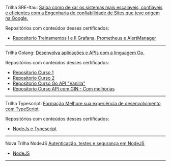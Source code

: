 Trilha SRE-Itau: [Saiba como deixar os sistemas mais escaláveis, confiáveis e eficientes com a Engenharia de confiabilidade de Sites que teve origem na Google.](https://cursos.alura.com.br/formacao-sre)

Repositórios com conteúdos desses certificados:
- [Repositorio Treinamentos I e II Grafana, Prometheus e AlertManager](https://github.com/jtonynet/prometheus-grafana)


---

Trilha Golang: [Desenvolva aplicações e APIs com a linguagem Go.](https://cursos.alura.com.br/formacao-go)

Repositórios com conteúdos desses certificados:
- [Repositorio Curso 1](https://github.com/jtonynet/golang-course-01)
- [Repositorio Curso 2](https://github.com/jtonynet/golang-course-02)
- [Repositorio Curso Go API "Vanilla"](https://github.com/jtonynet/api-go-rest)
- [Repositorio Curso API com GIN - Com melhorias](https://github.com/jtonynet/api-gin-rest)

---


Trilha Typescript: [Formação Melhore sua experiência de desenvolvimento com TypeScript](https://www.alura.com.br/formacao-typescript)

Repositórios com conteúdos desses certificados:
- [NodeJs e Typescript](https://github.com/jtonynet/negociacoes-study-ts)

---

Nova Trilha NodeJS [Autenticação, testes e segurança em NodeJS](https://cursos.alura.com.br/formacao-avancando-nodejs)

- [NodeJS](https://github.com/jtonynet/auth-test-security-study-js)

---